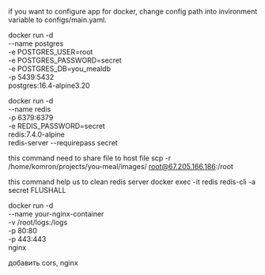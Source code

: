 if you want to configure app for docker, change config path into invironment variable to configs/main.yaml.

docker run -d \
   --name postgres \
   -e POSTGRES_USER=root \
   -e POSTGRES_PASSWORD=secret \
   -e POSTGRES_DB=you_mealdb \
   -p 5439:5432 \
   postgres:16.4-alpine3.20


docker run -d \
  --name redis \
  -p 6379:6379 \
  -e REDIS_PASSWORD=secret \
  redis:7.4.0-alpine \
  redis-server --requirepass secret


this command need to share file to host file
scp -r /home/komron/projects/you-meal/images/ root@67.205.166.186:/root  


this command help us to clean redis server
docker exec -it redis redis-cli -a secret FLUSHALL


docker run -d \
  --name your-nginx-container \
  -v /root/logs:/logs \
  -p 80:80 \
  -p 443:443 \
  nginx


добавить cors, nginx